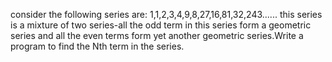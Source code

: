 consider the following series are:
1,1,2,3,4,9,8,27,16,81,32,243......
this series is a mixture of two series-all the odd term in this series form a geometric series and all the even terms form yet another geometric series.Write a program to find the Nth term in the series.

